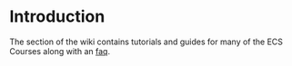 # Introduction

The section of the wiki contains tutorials and guides for many of the ECS Courses along with an [faq](./faq.html).
